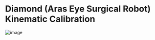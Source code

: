 # Diamond (Aras Eye Surgical Robot) Kinematic Calibration
![image](https://github.com/AmirSamanMirjalili/Diamond_Optimization/assets/57065409/d6a0b490-081c-4109-be04-d15f681a16e8)

